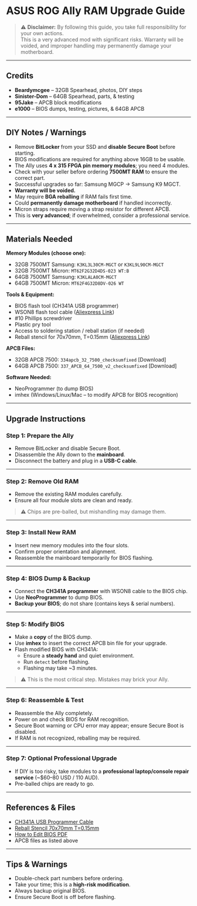 # ASUS ROG Ally RAM Upgrade Guide

> ⚠️ **Disclaimer:** By following this guide, you take full responsibility for your own actions.  
> This is a very advanced mod with significant risks. Warranty will be voided, and improper handling may permanently damage your motherboard.  

---

## Credits

- **Beardymcgee** – 32GB Spearhead, photos, DIY steps  
- **Sinister-Dom** – 64GB Spearhead, parts, & testing  
- **95Jake** – APCB block modifications  
- **e1000** – BIOS dumps, testing, pictures, & 64GB APCB  

---

## DIY Notes / Warnings

- Remove **BitLocker** from your SSD and **disable Secure Boot** before starting.  
- BIOS modifications are required for anything above 16GB to be usable.  
- The Ally uses **4 x 315 FPGA pin memory modules**; you need 4 modules.  
- Check with your seller before ordering **7500MT RAM** to ensure the correct part.  
- Successful upgrades so far: Samsung MGCP → Samsung K9 MGCT.  
- **Warranty will be voided.**  
- May require **BGA reballing** if RAM fails first time.  
- Could **permanently damage motherboard** if handled incorrectly.  
- Micron straps require moving a strap resistor for different APCB.  
- This is **very advanced**; if overwhelmed, consider a professional service.  

---

## Materials Needed

**Memory Modules (choose one):**

- 32GB 7500MT Samsung: `K3KL3L30CM-MGCT` or `K3KL9L90CM-MGCT`  
- 32GB 7500MT Micron: `MT62F2G32D4DS-023 WT:B`  
- 64GB 7500MT Samsung: `K3KLALA0CM-MGCT`  
- 64GB 7500MT Micron: `MT62F4G32D8DV-026 WT`  

**Tools & Equipment:**

- BIOS flash tool (CH341A USB programmer)  
- WSON8 flash tool cable ([Aliexpress Link](https://www.aliexpress.com/item/4000971113716.html))  
- #10 Phillips screwdriver  
- Plastic pry tool  
- Access to soldering station / reball station (if needed)  
- Reball stencil for 70x70mm, T=0.15mm ([Aliexpress Link](https://a.aliexpress.com/_m00rF6I))  

**APCB Files:**

- 32GB APCB 7500: `334apcb_32_7500_checksumfixed` [Download]  
- 64GB APCB 7500: `337_APCB_64_7500_v2_checksumfixed` [Download]  

**Software Needed:**

- NeoProgrammer (to dump BIOS)  
- imhex (Windows/Linux/Mac – to modify APCB for BIOS recognition)  

---

## Upgrade Instructions

### Step 1: Prepare the Ally

- Remove BitLocker and disable Secure Boot.  
- Disassemble the Ally down to the **mainboard**.  
- Disconnect the battery and plug in a **USB-C cable**.  

---

### Step 2: Remove Old RAM

- Remove the existing RAM modules carefully.  
- Ensure all four module slots are clean and ready.  

> ⚠️ Chips are pre-balled, but mishandling may damage them.

---

### Step 3: Install New RAM

- Insert new memory modules into the four slots.  
- Confirm proper orientation and alignment.  
- Reassemble the mainboard temporarily for BIOS flashing.  

---

### Step 4: BIOS Dump & Backup

- Connect the **CH341A programmer** with WSON8 cable to the BIOS chip.  
- Use **NeoProgrammer** to dump BIOS.  
- **Backup your BIOS**; do not share (contains keys & serial numbers).  

---

### Step 5: Modify BIOS

- Make a **copy** of the BIOS dump.  
- Use **imhex** to insert the correct APCB bin file for your upgrade.  
- Flash modified BIOS with CH341A:  
  - Ensure a **steady hand** and quiet environment.  
  - Run `detect` before flashing.  
  - Flashing may take ~3 minutes.  

> ⚠️ This is the most critical step. Mistakes may brick your Ally.

---

### Step 6: Reassemble & Test

- Reassemble the Ally completely.  
- Power on and check BIOS for RAM recognition.  
- Secure Boot warning or CPU error may appear; ensure Secure Boot is disabled.  
- If RAM is not recognized, reballing may be required.  

---

### Step 7: Optional Professional Upgrade

- If DIY is too risky, take modules to a **professional laptop/console repair service** (~$60–80 USD / 110 AUD).  
- Pre-balled chips are ready to go.  

---

## References & Files

- [CH341A USB Programmer Cable](https://www.aliexpress.com/item/4000971113716.html)  
- [Reball Stencil 70x70mm T=0.15mm](https://a.aliexpress.com/_m00rF6I)  
- [How to Edit BIOS PDF](how_to_bios_edit_Download)  
- APCB files as listed above  

---

## Tips & Warnings

- Double-check part numbers before ordering.  
- Take your time; this is a **high-risk modification**.  
- Always backup original BIOS.  
- Ensure Secure Boot is off before flashing.
